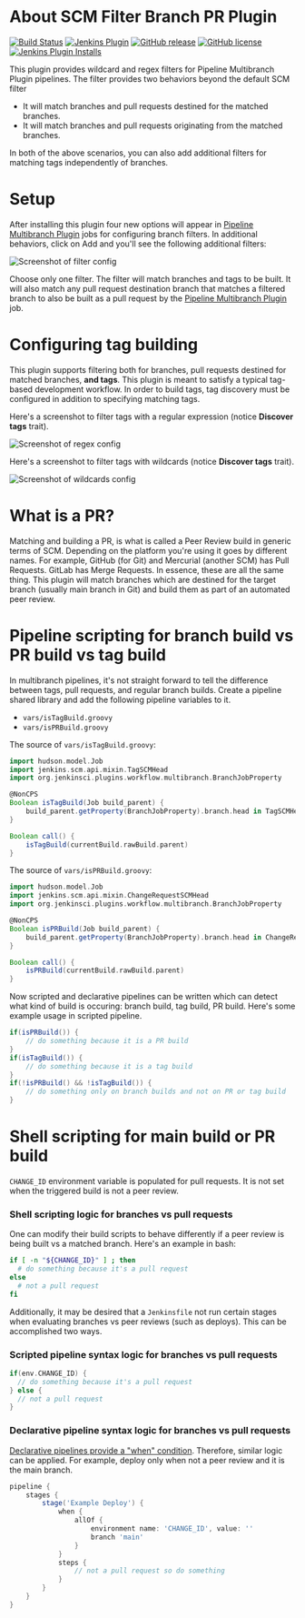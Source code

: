 # About SCM Filter Branch PR Plugin

[![Build Status](https://ci.jenkins.io/job/Plugins/job/scm-filter-branch-pr-plugin/job/main/badge/icon)](https://ci.jenkins.io/job/Plugins/job/scm-filter-branch-pr-plugin/job/main/)
[![Jenkins Plugin](https://img.shields.io/jenkins/plugin/v/scm-filter-branch-pr.svg)](https://plugins.jenkins.io/scm-filter-branch-pr)
[![GitHub release](https://img.shields.io/github/release/jenkinsci/scm-filter-branch-pr-plugin.svg?label=changelog)](https://github.com/jenkinsci/scm-filter-branch-pr-plugin/releases/latest)
[![GitHub license](https://img.shields.io/github/license/jenkinsci/scm-filter-branch-pr-plugin)](https://github.com/jenkinsci/scm-filter-branch-pr-plugin/blob/master/LICENSE.md)
[![Jenkins Plugin Installs](https://img.shields.io/jenkins/plugin/i/scm-filter-branch-pr.svg?color=blue)](https://plugins.jenkins.io/scm-filter-branch-pr)

This plugin provides wildcard and regex filters for Pipeline Multibranch Plugin
pipelines.  The filter provides two behaviors beyond the default SCM filter

* It will match branches and pull requests destined for the matched
  branches.
* It will match branches and pull requests originating from the matched
  branches.

In both of the above scenarios, you can also add additional filters for matching
tags independently of branches.

# Setup

After installing this plugin four new options will appear in [Pipeline
Multibranch Plugin][multibranch-pipeline] jobs for configuring branch filters.
In additional behaviors, click on Add and you'll see the following additional
filters:

![Screenshot of filter config][screenshot-config]

Choose only one filter.  The filter will match branches and tags to be built.
It will also match any pull request destination branch that matches a filtered
branch to also be built as a pull request by the [Pipeline Multibranch
Plugin][multibranch-pipeline] job.

# Configuring tag building

This plugin supports filtering both for branches, pull requests destined for
matched branches, **and tags**.  This plugin is meant to satisfy a typical
tag-based development workflow.  In order to build tags, tag discovery must be
configured in addition to specifying matching tags.

Here's a screenshot to filter tags with a regular expression (notice **Discover
tags** trait).

![Screenshot of regex config][screenshot-regex]

Here's a screenshot to filter tags with wildcards (notice **Discover tags**
trait).

![Screenshot of wildcards config][screenshot-wildcards]

# What is a PR?

Matching and building a PR, is what is called a Peer Review build in generic
terms of SCM.  Depending on the platform you're using it goes by different
names.  For example, GitHub (for Git) and Mercurial (another SCM) has Pull
Requests.  GitLab has Merge Requests.  In essence, these are all the same thing.
This plugin will match branches which are destined for the target branch
(usually main branch in Git) and build them as part of an automated peer
review.

# Pipeline scripting for branch build vs PR build vs tag build

In multibranch pipelines, it's not straight forward to tell the difference
between tags, pull requests, and regular branch builds.  Create a pipeline
shared library and add the following pipeline variables to it.

* `vars/isTagBuild.groovy`
* `vars/isPRBuild.groovy`

The source of `vars/isTagBuild.groovy`:

```groovy
import hudson.model.Job
import jenkins.scm.api.mixin.TagSCMHead
import org.jenkinsci.plugins.workflow.multibranch.BranchJobProperty

@NonCPS
Boolean isTagBuild(Job build_parent) {
    build_parent.getProperty(BranchJobProperty).branch.head in TagSCMHead
}

Boolean call() {
    isTagBuild(currentBuild.rawBuild.parent)
}
```

The source of `vars/isPRBuild.groovy`:

```groovy
import hudson.model.Job
import jenkins.scm.api.mixin.ChangeRequestSCMHead
import org.jenkinsci.plugins.workflow.multibranch.BranchJobProperty

@NonCPS
Boolean isPRBuild(Job build_parent) {
    build_parent.getProperty(BranchJobProperty).branch.head in ChangeRequestSCMHead
}

Boolean call() {
    isPRBuild(currentBuild.rawBuild.parent)
}
```

Now scripted and declarative pipelines can be written which can detect what
kind of build is occuring: branch build, tag build, PR build.  Here's some
example usage in scripted pipeline.

```groovy
if(isPRBuild()) {
    // do something because it is a PR build
}
if(isTagBuild()) {
    // do something because it is a tag build
}
if(!isPRBuild() && !isTagBuild()) {
    // do something only on branch builds and not on PR or tag build
}
```

# Shell scripting for main build or PR build

`CHANGE_ID` environment variable is populated for pull requests.  It is not set
when the triggered build is not a peer review.

### Shell scripting logic for branches vs pull requests

One can modify their build scripts to behave differently if a peer review is
being built vs a matched branch.  Here's an example in bash:

```bash
if [ -n "${CHANGE_ID}" ] ; then
  # do something because it's a pull request
else
  # not a pull request
fi
```

Additionally, it may be desired that a `Jenkinsfile` not run certain stages
when evaluating branches vs peer reviews (such as deploys).  This can be
accomplished two ways.

### Scripted pipeline syntax logic for branches vs pull requests

```groovy
if(env.CHANGE_ID) {
  // do something because it's a pull request
} else {
  // not a pull request
}
```

### Declarative pipeline syntax logic for branches vs pull requests

[Declarative pipelines provide a "when" condition][declarative-when].
Therefore, similar logic can be applied.  For example, deploy only when not a
peer review and it is the main branch.

```groovy
pipeline {
    stages {
        stage('Example Deploy') {
            when {
                allOf {
                    environment name: 'CHANGE_ID', value: ''
                    branch 'main'
                }
            }
            steps {
                // not a pull request so do something
            }
        }
    }
}
```

[declarative-when]: https://jenkins.io/doc/book/pipeline/syntax/#when
[multibranch-pipeline]: https://wiki.jenkins.io/display/JENKINS/Pipeline+Multibranch+Plugin
[screenshot-config]: https://github.com/jenkinsci/scm-filter-branch-pr-plugin/raw/main/docs/images/screenshot-config.png
[screenshot-regex]: https://github.com/jenkinsci/scm-filter-branch-pr-plugin/raw/main/docs/images/screenshot-regex.png
[screenshot-wildcards]: https://github.com/jenkinsci/scm-filter-branch-pr-plugin/raw/main/docs/images/screenshot-wildcards.png
